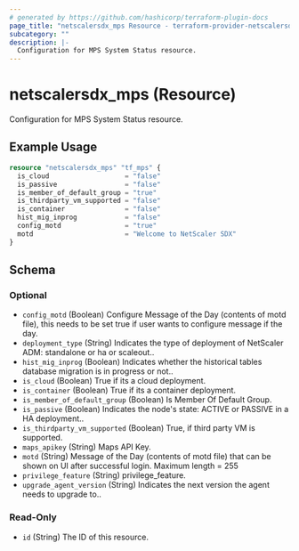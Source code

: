 ```yaml
---
# generated by https://github.com/hashicorp/terraform-plugin-docs
page_title: "netscalersdx_mps Resource - terraform-provider-netscalersdx"
subcategory: ""
description: |-
  Configuration for MPS System Status resource.
---
```


# netscalersdx_mps (Resource)

Configuration for MPS System Status resource.

## Example Usage

```terraform
resource "netscalersdx_mps" "tf_mps" {
  is_cloud                   = "false"
  is_passive                 = "false"
  is_member_of_default_group = "true"
  is_thirdparty_vm_supported = "false"
  is_container               = "false"
  hist_mig_inprog            = "false"
  config_motd                = "true"
  motd                       = "Welcome to NetScaler SDX"
}
```

<!-- schema generated by tfplugindocs -->
## Schema

### Optional

- `config_motd` (Boolean) Configure Message of the Day (contents of motd file), this needs to be set true if user wants to configure message if the day.
- `deployment_type` (String) Indicates the type of deployment of NetScaler ADM: standalone or ha or scaleout..
- `hist_mig_inprog` (Boolean) Indicates whether the historical tables database migration is in progress or not..
- `is_cloud` (Boolean) True if its a cloud deployment.
- `is_container` (Boolean) True if its a container deployment.
- `is_member_of_default_group` (Boolean) Is Member Of Default Group.
- `is_passive` (Boolean) Indicates the node's state: ACTIVE or PASSIVE in a HA deployment..
- `is_thirdparty_vm_supported` (Boolean) True, if third party VM is supported.
- `maps_apikey` (String) Maps API Key.
- `motd` (String) Message of the Day (contents of motd file) that can be shown on UI after successful login. Maximum length =  255
- `privilege_feature` (String) privilege_feature.
- `upgrade_agent_version` (String) Indicates the next version the agent needs to upgrade to..

### Read-Only

- `id` (String) The ID of this resource.
